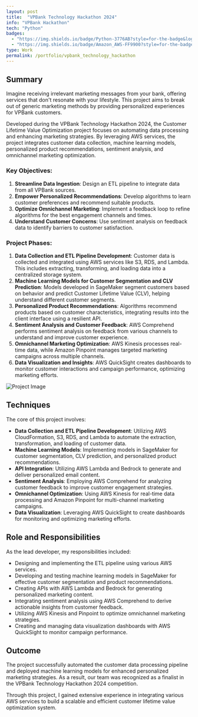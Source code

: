 ```yaml
---
layout: post
title:  "VPBank Technology Hackathon 2024"
info: "VPBank Hackathon"
tech: "Python"
badges: 
  - "https://img.shields.io/badge/Python-3776AB?style=for-the-badge&logo=python&logoColor=white"
  - "https://img.shields.io/badge/Amazon_AWS-FF9900?style=for-the-badge&logo=amazonaws&logoColor=white"
type: Work
permalink: /portfolio/vpbank_technology_hackathon
---
```


## Summary

Imagine receiving irrelevant marketing messages from your bank, offering services that don't resonate with your lifestyle. This project aims to break out of generic marketing methods by providing personalized experiences for VPBank customers.

Developed during the VPBank Technology Hackathon 2024, the Customer Lifetime Value Optimization project focuses on automating data processing and enhancing marketing strategies. By leveraging AWS services, the project integrates customer data collection, machine learning models, personalized product recommendations, sentiment analysis, and omnichannel marketing optimization.

### Key Objectives:
1. **Streamline Data Ingestion**: Design an ETL pipeline to integrate data from all VPBank sources.
2. **Empower Personalized Recommendations**: Develop algorithms to learn customer preferences and recommend suitable products.
3. **Optimize Omnichannel Marketing**: Implement a feedback loop to refine algorithms for the best engagement channels and times.
4. **Understand Customer Concerns**: Use sentiment analysis on feedback data to identify barriers to customer satisfaction.

### Project Phases:
1. **Data Collection and ETL Pipeline Development**: Customer data is collected and integrated using AWS services like S3, RDS, and Lambda. This includes extracting, transforming, and loading data into a centralized storage system.
2. **Machine Learning Models for Customer Segmentation and CLV Prediction**: Models developed in SageMaker segment customers based on behavior and predict Customer Lifetime Value (CLV), helping understand different customer segments.
3. **Personalized Product Recommendations**: Algorithms recommend products based on customer characteristics, integrating results into the client interface using a resilient API.
4. **Sentiment Analysis and Customer Feedback**: AWS Comprehend performs sentiment analysis on feedback from various channels to understand and improve customer experience.
5. **Omnichannel Marketing Optimization**: AWS Kinesis processes real-time data, while Amazon Pinpoint manages targeted marketing campaigns across multiple channels.
6. **Data Visualization and Insights**: AWS QuickSight creates dashboards to monitor customer interactions and campaign performance, optimizing marketing efforts.

![Project Image](/images/vpbank_hackathon.jpg)

## Techniques

The core of this project involves:

- **Data Collection and ETL Pipeline Development**: Utilizing AWS CloudFormation, S3, RDS, and Lambda to automate the extraction, transformation, and loading of customer data.
- **Machine Learning Models**: Implementing models in SageMaker for customer segmentation, CLV prediction, and personalized product recommendations.
- **API Integration**: Utilizing AWS Lambda and Bedrock to generate and deliver personalized email content.
- **Sentiment Analysis**: Employing AWS Comprehend for analyzing customer feedback to improve customer engagement strategies.
- **Omnichannel Optimization**: Using AWS Kinesis for real-time data processing and Amazon Pinpoint for multi-channel marketing campaigns.
- **Data Visualization**: Leveraging AWS QuickSight to create dashboards for monitoring and optimizing marketing efforts.

## Role and Responsibilities

As the lead developer, my responsibilities included:

- Designing and implementing the ETL pipeline using various AWS services.
- Developing and testing machine learning models in SageMaker for effective customer segmentation and product recommendations.
- Creating APIs with AWS Lambda and Bedrock for generating personalized marketing content.
- Integrating sentiment analysis using AWS Comprehend to derive actionable insights from customer feedback.
- Utilizing AWS Kinesis and Pinpoint to optimize omnichannel marketing strategies.
- Creating and managing data visualization dashboards with AWS QuickSight to monitor campaign performance.

## Outcome

The project successfully automated the customer data processing pipeline and deployed machine learning models for enhanced personalized marketing strategies. As a result, our team was recognized as a finalist in the VPBank Technology Hackathon 2024 competition.

Through this project, I gained extensive experience in integrating various AWS services to build a scalable and efficient customer lifetime value optimization system.
